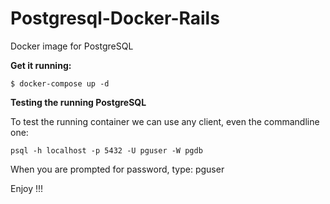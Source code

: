 # Postgresql-Docker-Rails

Docker image for PostgreSQL

**Get it running:**

``$ docker-compose up -d ``

**Testing the running PostgreSQL**

To test the running container we can use any client, even the commandline one:


``psql -h localhost -p 5432 -U pguser -W pgdb``

When you are prompted for password, type: pguser

Enjoy !!!
